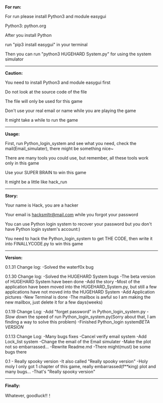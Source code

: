 **For run:**

For run please install Python3 and module easygui

Python3: python.org

After you install Python

run "pip3 install easygui" in your terminal

Then you can run "python3 HUGEHARD System.py" for using the system simulator

------------------------------------------------------------------------------------
**Caution:**

You need to install Python3 and module easygui first

Do not look at the source code of the file

The file will only be used for this game

Don't use your real email or name while you are playing the game

It might take a while to run the game

------------------------------------------------------------------------------------

**Usage:**

First, run Python_login_system and see what you need, check the mail(Email_simulater), there might be something nice~

There are many tools you could use, but remember, all these tools work only in this game

Use your SUPER BRAIN to win this game

It might be a little like hack_run

------------------------------------------------------------------------------------
**Story:**

Your name is Hack, you are a hacker

Your email is hacksmltr@mail.com while you forgot your password

You can use Python login system to recover your password but you don't have Python login system's account:)

You need to hack the Python_login_system to get THE CODE, then write it into FINALLYCODE.py to win this game

------------------------------------------------------------------------------------
**Version:**

0.1.31
Change log:
-Solved the waterf0x bug

0.1.30
Change log:
-Solved the HUGEHARD System bugs
-The beta version of HUGEHARD System have been done
-Add the story
-Most of the application have been moved into the HUGEHARD_System.py, but still a few applications have not moved into the HUGEHARD System
-Add Application pictures
-New Terminal is done
-The mailbox is awful so I am making the new mailbox, just delete it for a few days(weeks)

0.1.19
Change Log:
-Add "forget password" in Python_login_system.py
-*Slow down* the speed of run Python_login_system.py(Sorry about that, I am finding a way to solve this problem)
-Finished Python_login system*BETA VERSION*

0.1.13
Change Log:
-Many bugs fixes
-Cancel verify email system
-Add Lock_list system
-Change the email of the Email simulater
-Make the plot not so embarrassed...
-Rewrite Readme.md
-There might(must) be some bugs there
                                                                                                                                    
0.1 - Really spooky version
-It also called "Really spooky version"
-Holy moly I only got 1 chapter of this game, really embarrassed(f\*\*king) plot and many bugs...
-That's "Really spooky version"

------------------------------------------------------------------------------------
**Finally:**

Whatever, goodluck!!！
